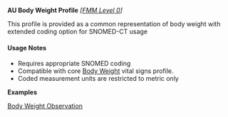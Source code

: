 **AU Body Weight Profile** *[[FMM Level 0](guidance.html)]*

This profile is provided as a common representation of body weight with extended coding option for SNOMED-CT usage

#### Usage Notes
* Requires appropriate SNOMED coding
* Compatible with core [Body Weight](http://hl7.org/fhir/StructureDefinition/bodyweight) vital signs profile.
* Coded measurement units are restricted to metric only

**Examples**

[Body Weight Observation](Observation-bodyweight-example0.html)